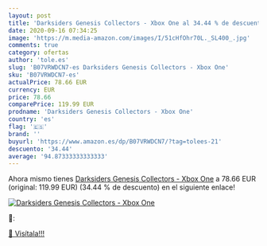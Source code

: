```yaml
---
layout: post
title: 'Darksiders Genesis Collectors - Xbox One al 34.44 % de descuento'
date: 2020-09-16 07:34:25
image: 'https://m.media-amazon.com/images/I/51cHfOhr70L._SL400_.jpg'
comments: true
category: ofertas
author: 'tole.es'
slug: 'B07VRWDCN7-es Darksiders Genesis Collectors - Xbox One'
sku: 'B07VRWDCN7-es'
actualPrice: 78.66 EUR
currency: EUR
price: 78.66
comparePrice: 119.99 EUR
prodname: 'Darksiders Genesis Collectors - Xbox One'
country: 'es'
flag: '🇪🇸'
brand: ''
buyurl: 'https://www.amazon.es/dp/B07VRWDCN7/?tag=tolees-21'
descuento: '34.44'
average: '94.87333333333333'
---
```


Ahora mismo tienes [Darksiders Genesis Collectors - Xbox One](https://www.amazon.es/dp/B07VRWDCN7/?tag=tolees-21) a 78.66 EUR (original: 119.99 EUR) (34.44 %  de descuento) en el siguiente enlace!

[![Darksiders Genesis Collectors - Xbox One](https://m.media-amazon.com/images/I/51cHfOhr70L._SL400_.jpg)](https://www.amazon.es/dp/B07VRWDCN7/?tag=tolees-21)

🔎:


[🛒 Visítala!!!](https://www.amazon.es/dp/B07VRWDCN7/?tag=tolees-21)
